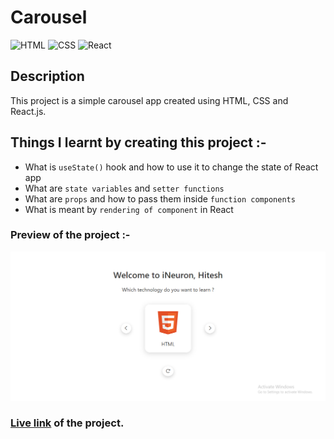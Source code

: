 # Carousel

![HTML](https://img.shields.io/badge/-HTML-red)
![CSS](https://img.shields.io/badge/-CSS-green)
![React](https://img.shields.io/badge/-React-blueviolet)

## Description

This project is a simple carousel app created using HTML, CSS and React.js.

## Things I learnt by creating this project :-

- What is `useState()` hook and how to use it to change the state of React app
- What are `state variables` and `setter functions`
- What are `props` and how to pass them inside `function components`
- What is meant by `rendering of component` in React

### Preview of the project :-

![preview](./preview.png)

### [Live link]() of the project.
